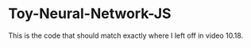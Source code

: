 # Toy-Neural-Network-JS

This is the code that should match exactly where I left off in video 10.18. 
